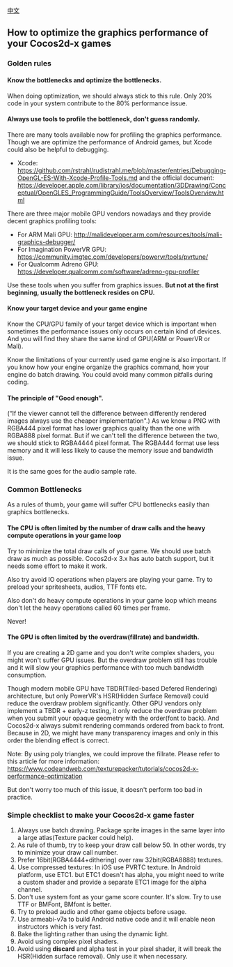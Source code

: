 <div class="langs">
  <a href="#" class="btn" onclick="toggleLanguage()">中文</a>
</div>

## How to optimize the graphics performance of your Cocos2d-x games

### Golden rules
#### Know the bottlenecks and optimize the bottlenecks.
When doing optimization, we should always stick to this rule. Only 20% code in your system contribute to the 80% performance issue.

#### Always use tools to profile the bottleneck, don't guess randomly.
There are many tools available now for profiling the graphics performance.
Though we are optimize the performance of Android games, but Xcode could also be helpful to debugging.

- Xcode: https://github.com/rstrahl/rudistrahl.me/blob/master/entries/Debugging-OpenGL-ES-With-Xcode-Profile-Tools.md
and the official document: https://developer.apple.com/library/ios/documentation/3DDrawing/Conceptual/OpenGLES_ProgrammingGuide/ToolsOverview/ToolsOverview.html

There are three major mobile GPU vendors nowadays and they provide decent graphics profiling tools:

- For ARM Mali GPU: http://malideveloper.arm.com/resources/tools/mali-graphics-debugger/
- For Imagination PowerVR GPU: https://community.imgtec.com/developers/powervr/tools/pvrtune/
- For Qualcomm Adreno GPU: https://developer.qualcomm.com/software/adreno-gpu-profiler

Use these tools when you suffer from graphics issues. **But not at the first beginning, usually the bottleneck resides on CPU.**

#### Know your target device and your game engine
Know the CPU/GPU family of your target device  which is important when sometimes the performance issues
only occurs on certain kind of devices. And you will find they share the same kind of GPU(ARM or PowerVR or Mali).

Know the limitations of your currently used game engine is also important. If you know how your engine organize the graphics command,
how your engine do batch drawing. You could avoid many common pitfalls during coding.

#### The principle of "Good enough".
(“If the viewer cannot tell the difference between differently rendered images always use the cheaper implementation".)
As we know a PNG with RGBA444 pixel format has lower graphics quality than the one with RGBA888 pixel format.
But if we can't tell the difference between the two, we should stick to RGBA4444 pixel format.
The RGBA444 format use less memory and it will less likely to cause the memory issue and bandwidth issue.

It is the same goes for the audio sample rate.

### Common Bottlenecks
As a rules of thumb, your game will suffer CPU bottlenecks easily than graphics bottlenecks.

#### The CPU is often limited by the number of draw calls and the heavy compute operations in your game loop
Try to minimize the total draw calls of your game. We should use batch draw as much as possible.
Cocos2d-x 3.x has auto batch support, but it needs some effort to make it work.

Also try avoid IO operations when players are playing your game. Try to preload your spritesheets, audios, TTF fonts etc.

Also don't do heavy compute operations in your game loop which means don't let the heavy operations called 60 times per frame.

Never!

#### The GPU is often limited by the overdraw(fillrate) and bandwidth.
If you are creating a 2D game and you don't write complex shaders, you might won't suffer GPU issues.
But the overdraw problem still has trouble and it will slow your graphics performance with too much bandwidth consumption.

Though modern mobile GPU have TBDR(Tiled-based Defered Rendering) architecture, but only PowerVR's HSR(Hidden Surface Removal)
could reduce the overdraw problem significantly. Other GPU vendors only implement a TBDR + early-z testing, it only reduce the overdraw
problem when you submit your opaque geometry with the order(font to back). And Cocos2d-x always submit rendering commands ordered from back to front.
Because in 2D, we might have many transparency images and only in this order the blending effect is correct.

Note: By using poly triangles, we could improve the fillrate.  Please refer to this article for more information:
https://www.codeandweb.com/texturepacker/tutorials/cocos2d-x-performance-optimization

But don't worry too much of this issue, it doesn't perform too bad in practice.

### Simple checklist to make your Cocos2d-x game faster
1.  Always use batch drawing. Package sprite images in the same layer into a large atlas(Texture packer could help).
2.  As rule of thumb, try to keep your draw call below 50. In other words, try to minimize your draw call number.
3.  Prefer 16bit(RGBA4444+dithering) over raw 32bit(RGBA8888) textures.
4.  Use compressed textures: In iOS use PVRTC texture. In Android platform, use ETC1. but ETC1 doesn't has alpha,
you might need to write a custom shader and provide a separate ETC1 image for the alpha channel.
5.  Don't use system font as your game score counter. It's slow. Try to use TTF or BMFont, BMfont is better.
6.  Try to preload audio and other game objects before usage.
7. Use armeabi-v7a to build Android native code and it will enable neon instructors which is very fast.
8. Bake the lighting rather than using the dynamic light.
9. Avoid using complex pixel shaders.
10. Avoid using **discard** and alpha test in your pixel shader, it will break the HSR(Hidden surface removal). Only use it when necessary.
